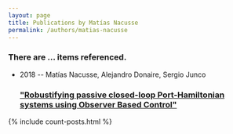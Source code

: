 ```yaml
---
layout: page
title: Publications by Matías Nacusse
permalink: /authors/matias-nacusse
---
```


<h3 id="number-posts">There are ... items referenced.</h3>
<ul class="post-list">
<li><span class='post-meta'>2018 -- Matías Nacusse, Alejandro Donaire, Sergio Junco</span><h3><a class='post-link' href="{{ site.baseurl }}/robustifying-passive-closed-loop-port-hamiltonian-systems-using-observer-based-control">"Robustifying passive closed-loop Port-Hamiltonian systems using Observer Based Control"</a></h3></li>

</ul>
{% include count-posts.html %}
